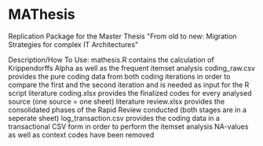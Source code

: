 # MAThesis
Replication Package for the Master Thesis "From old to new: Migration Strategies for complex IT Architectures"


Description/How To Use:
mathesis.R contains the calculation of Krippendorffs Alpha as well as the frequent itemset analysis
coding_raw.csv provides the pure coding data from both coding iterations in order to compare the first and the second iteration and is needed as input for the R script
literature coding.xlsx provides the finalized codes for every analysed source (one source = one sheet)
literature review.xlsx provides the consolidated phases of the Rapid Review conducted (both stages are in a seperate sheet)
log_transaction.csv provides the coding data in a transactional CSV form in order to perform the itemset analysis NA-values as well as context codes have been removed
